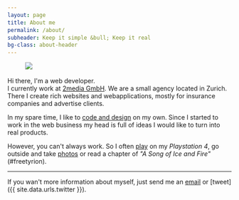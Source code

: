 ```yaml
---
layout: page
title: About me
permalink: /about/
subheader: Keep it simple &bull; Keep it real
bg-class: about-header
---
```


<figure>
    <picture>
        <source srcset="/img/portrait_large.jpg, /img/portrait_large@2x.jpg 2x" media="(min-width: 600px)">
        <source srcset="/img/portrait_small.jpg, /img/portrait_large@2x.jpg 2x" media="(min-width: 320px)">
        <img srcset="/img/portrait_large.jpg" src="/img/portrait_large@2x.jpg">
    </picture>
</figure>

Hi there, I'm a web developer.<br>
I currently work at [2media GmbH](http://2media.ch). We are a small agency located in Zurich. There I create rich websites and webapplications, mostly for insurance companies and advertise clients.

In my spare time, I like to [code and design](/portfolio) on my own. Since I started to work in the web business my head is full of ideas I would like to turn into real products.

However, you can't always work. So I often [play](http://tv.wnx.ch) on my *Playstation 4*, go outside and take [photos](http://photo.wnx.ch) or read a chapter of *"A Song of Ice and Fire"* (#freetyrion).

<hr>

If you wan't more information about myself, just send me an [email](mailto:hello@stefanzweifel.io) or [tweet]({{ site.data.urls.twitter }}).
